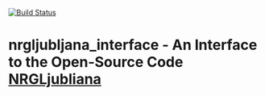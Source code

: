 [![Build Status](https://travis-ci.org/TRIQS/nrgljubljana_interface.svg?branch=unstable)](https://travis-ci.org/TRIQS/nrgljubljana_interface)

# nrgljubljana_interface - An Interface to the Open-Source Code [NRGLjubliana](https://github.com/rokzitko/nrgljubliana)
